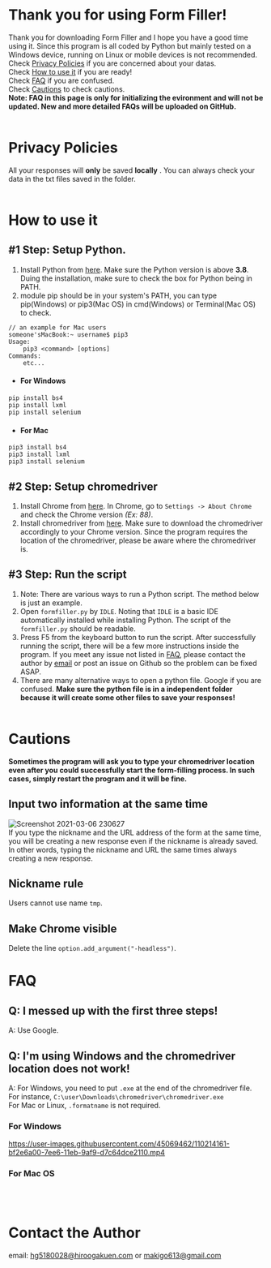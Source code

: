 # Thank you for using Form Filler!
Thank you for downloading Form Filler and I hope you have a good time using it.
Since this program is all coded by Python but mainly tested on a Windows device, running on Linux or mobile devices is not recommended.<br>Check [Privacy Policies](#privacy-policies) if you are concerned about your datas.<br>Check [How to use it](#how-to-use-it) if you are ready!<br></brCheck>Check [FAQ](#faq) if you are confused. <br> Check [Cautions](#cautions) to check cautions.<br>**Note: FAQ in this page is only for initializing the evironment and will not be updated. New and more detailed FAQs will be uploaded on GitHub.**<br/><br/>

# Privacy Policies
All your responses will **only** be saved **locally** . You can always check your data in the txt files saved in the folder.  <br/><br/>

# How to use it
## #1 Step: Setup Python. 
1. Install Python from [here](https://www.python.org/downloads/). Make sure the Python version is above **3.8**. Duing the installation, make sure to check the box for Python being in PATH.
2. module pip should be in your system's PATH, you can type pip(Windows) or pip3(Mac OS) in cmd(Windows) or Terminal(Mac OS) to check.
```
// an example for Mac users
someone'sMacBook:~ username$ pip3
Usage:
	pip3 <command> [options]
Commands:
	etc...
```
- #### For Windows
```
pip install bs4
pip install lxml
pip install selenium
```

- #### For Mac
```
pip3 install bs4
pip3 install lxml
pip3 install selenium
```

## #2 Step: Setup chromedriver
1. Install Chrome from [here](https://www.google.com/chrome/?brand=CHBD&brand=SZLF&gclid=Cj0KCQiA7NKBBhDBARIsAHbXCB6VQeMaSJShxbmZNnXguG7wwkxQgbd_ZItio2ECsqL4e46A0NwwX7AaAmb4EALw_wcB&gclsrc=aw.ds). In Chrome, go to `Settings -> About Chrome` and check the Chrome version *(Ex: 88)*. 
2. Install chromedriver from [here](https://chromedriver.chromium.org/downloads). Make sure to download the chromedriver accordingly to your Chrome version. Since the program requires the location of the chromedriver, please be aware where the chromedriver is.
## #3 Step: Run the script
1. Note: There are various ways to run a Python script. The method below is just an example.
2. Open `formfiller.py` by `IDLE`. Noting that `IDLE` is a basic IDE automatically installed while installing Python. The script of the `formfiller.py` should be readable.
3. Press F5 from the keyboard button to run the script.
After successfully running the script, there will be a few more instructions inside the program. If you meet any issue not listed in [FAQ](#faq), please contact the author by [email](#about-the-author) or post an issue on Github so the problem can be fixed ASAP. <br>
4. There are many alternative ways to open a python file. Google if you are confused. **Make sure the python file is in a independent folder because it will create some other files to save your responses!**<br/><br/>

# Cautions
**Sometimes the program will ask you to type your chromedriver location even after you could successfully start the form-filling process. In such cases, simply restart the program and it will be fine.**
## Input two information at the same time
![Screenshot 2021-03-06 230627](https://user-images.githubusercontent.com/45069462/110209561-9d29ed00-7ed0-11eb-82fb-5b4de8489c92.png)<br>
If you type the nickname and the URL address of the form at the same time, you will be creating a new response even if the nickname is already saved. In other words, typing the nickname and URL the same times always creating a new response.
## Nickname rule
Users cannot use name `tmp`.
## Make Chrome visible
Delete the line  `option.add_argument("-headless")`.<br>


# FAQ
## Q: I messed up with the first three steps!
A: Use Google.
## Q: I'm using Windows and the chromedriver location does not work!
A: For Windows, you need to put `.exe` at the end of the chromedriver file. For instance, `C:\user\Downloads\chromedriver\chromedriver.exe`<br/>For Mac or Linux, `.formatname` is not required.
### For Windows

https://user-images.githubusercontent.com/45069462/110214161-bf2e6a00-7ee6-11eb-9af9-d7c64dce2110.mp4

### For Mac OS



<br/><br/>

# Contact the Author
email: hg5180028@hiroogakuen.com or makigo613@gmail.com
